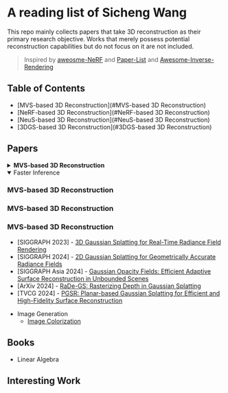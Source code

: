 # A reading list of Sicheng Wang

This repo mainly collects papers that take 3D reconstruction as their primary research objective. Works that merely possess potential reconstruction capabilities but do not focus on it are not included.

> Inspired by [aweosme-NeRF](https://github.com/awesome-NeRF/awesome-NeRF) and [Paper-List](https://github.com/YanjieZe/Paper-List?tab=readme-ov-file) and [Awesome-Inverse-Rendering
](https://github.com/ingra14m/Awesome-Inverse-Rendering?tab=readme-ov-file#nerf-based-inverse-rendering)

## Table of Contents

- [MVS-based 3D Reconstruction](#MVS-based 3D Reconstruction)
- [NeRF-based 3D Reconstruction](#NeRF-based 3D Reconstruction)
- [NeuS-based 3D Reconstruction](#NeuS-based 3D Reconstruction)
- [3DGS-based 3D Reconstruction](#3DGS-based 3D Reconstruction)

## Papers
<details>
<summary><b>MVS-based 3D Reconstruction </b></summary>
    
- Before Papers
    - [Awesome-MVS](https://github.com/walsvid/Awesome-MVS)

- [ICME 2025] ICG-MVSNet: Learning Intra-view and Cross-view Relationships for Guidance in Multi-View Stereo
    - [paper]() [code]()  

</details>

<details open>
<summary>Faster Inference</summary>


</details>

### MVS-based 3D Reconstruction

### MVS-based 3D Reconstruction

### MVS-based 3D Reconstruction




    
  - [SIGGRAPH 2023] - [3D Gaussian Splatting for Real-Time Radiance Field Rendering](Papers/3DGS/3DGS.md)  
  - [SIGGRAPH 2024] - [2D Gaussian Splatting for Geometrically Accurate Radiance Fields](Papers/3DGS/2DGS.md)  
  - [SIGGRAPH Asia 2024] - [Gaussian Opacity Fields: Efficient Adaptive Surface Reconstruction in Unbounded Scenes](Papers/3DGS/GOF)  
  - [ArXiv 2024] - [RaDe-GS: Rasterizing Depth in Gaussian Splatting](Papers/3DGS/RadeGS)     
  - [TVCG 2024] - [PGSR: Planar-based Gaussian Splatting for Efficient and High-Fidelity Surface Reconstruction](Papers/3DGS/PGSR)    
  </details>

- Image Generation
  - [Image Colorization]()

## Books
- Linear Algebra
  
## Interesting Work
